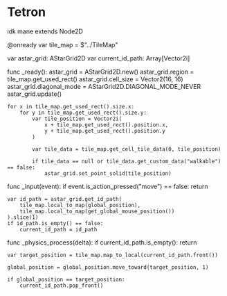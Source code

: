 # Tetron
idk mane
extends Node2D

@onready var tile_map = $"../TileMap"

var astar_grid: AStarGrid2D
var current_id_path: Array[Vector2i]

func _ready():
	astar_grid = AStarGrid2D.new()
	astar_grid.region = tile_map.get_used_rect()
	astar_grid.cell_size = Vector2(16, 16)
	astar_grid.diagonal_mode = AStarGrid2D.DIAGONAL_MODE_NEVER
	astar_grid.update()
	
	for x in tile_map.get_used_rect().size.x:
		for y in tile_map.get_used_rect().size.y:
			var tile_position = Vector2i(
				x + tile_map.get_used_rect().position.x,
				y + tile_map.get_used_rect().position.y
			)
	
			var tile_data = tile_map.get_cell_tile_data(0, tile_position)
			
			if tile_data == null or tile_data.get_custom_data("walkable") == false:
				astar_grid.set_point_solid(tile_position)



func _input(event):
	if event.is_action_pressed("move") == false:
		return
	
	var id_path = astar_grid.get_id_path(
		tile_map.local_to_map(global_position),
		tile_map.local_to_map(get_global_mouse_position())
	).slice(1)
	if id_path.is_empty() == false:
		current_id_path = id_path

func _physics_process(delta):
	if current_id_path.is_empty():
		return
	
	var target_position = tile_map.map_to_local(current_id_path.front())
	
	global_position = global_position.move_toward(target_position, 1)
	
	if global_position == target_position:
		current_id_path.pop_front()


